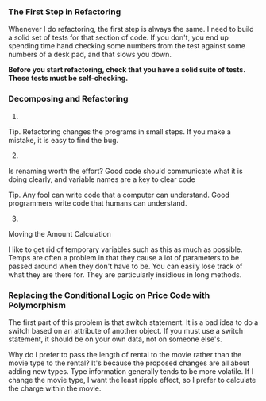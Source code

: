 

### The First Step in Refactoring


Whenever I do refactoring, the first step is always the same. I need to build a solid set of tests for that section of code.
If you don't, you end up spending time hand checking some numbers from the test against some numbers of a desk pad, and that slows you down.

**Before you start refactoring, check that you have a solid suite of tests. These tests must be self-checking.**

### Decomposing and Refactoring

1.
Tip. Refactoring changes the programs in small steps. If you make a mistake, it is easy to find the bug.

2.
Is renaming worth the effort?
Good code should communicate what it is doing clearly, and variable names are a key to clear code

Tip. Any fool can write code that a computer can understand. Good programmers write code that humans can understand.

3.
Moving the Amount Calculation

I like to get rid of temporary variables such as this as much as possible. 
Temps are often a problem in that they cause a lot of parameters to be passed around when they don't have to be. 
You can easily lose track of what they are there for. They are particularly insidious in long methods.


### Replacing the Conditional Logic on Price Code with Polymorphism

The first part of this problem is that switch statement. It is a bad idea to do a switch based on an attribute of another object.
If you must use a switch statement, it should be on your own data, not on someone else's.

Why do I prefer to pass the length of rental to the movie rather than the movie type to the rental? 
It's because the proposed changes are all about adding new types. Type information generally tends to be more volatile. 
If I change the movie type, I want the least ripple effect, 
so I prefer to calculate the charge within the movie.